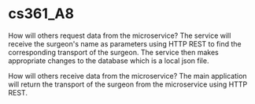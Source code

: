 # cs361_A8

How will others request data from the microservice?
The service will receive the surgeon's name as parameters using HTTP REST to find the corresponding transport of the surgeon. The service then makes appropriate changes to the database which is a local json file.

How will others receive data from the microservice?
The main application will return the transport of the surgeon from the microservice using HTTP REST.
